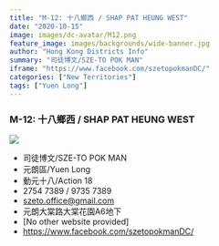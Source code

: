 ```yaml
---
title: "M-12: 十八鄉西 / SHAP PAT HEUNG WEST"
date: "2020-10-15"
image: images/dc-avatar/M12.png
feature_image: images/backgrounds/wide-banner.jpg
author: "Hong Kong Districts Info"
summary: "司徒博文/SZE-TO POK MAN"
iframe: "https://www.facebook.com/szetopokmanDC/"
categories: ["New Territories"]
tags: ["Yuen Long"]
---
```


### M-12: 十八鄉西 / SHAP PAT HEUNG WEST  
![](/images/dc-avatar/M12.png)  

 - 司徒博文/SZE-TO POK MAN  
 - 元朗區/Yuen Long  
 - 動元十八/Action 18  
 - 2754 7389 / 9735 7389  
 - szeto.office@gmail.com  
 - 元朗大棠路大棠花園A6地下  
 - [No other website provided]  
 - https://www.facebook.com/szetopokmanDC/
